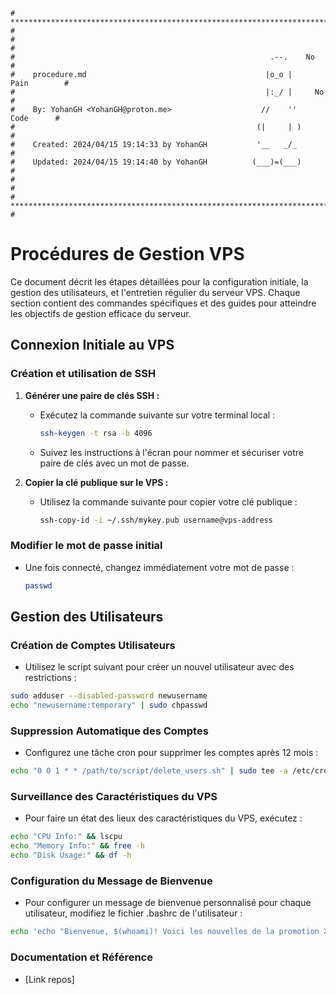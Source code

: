 ```
# **************************************************************************** #
#                                                                              #
#                                                         .--.    No           #
#    procedure.md                                        |o_o |    Pain        #
#                                                        |:_/ |     No         #
#    By: YohanGH <YohanGH@proton.me>                    //    ''     Code      #
#                                                      (|     | )              #
#    Created: 2024/04/15 19:14:33 by YohanGH           '__   _/_               #
#    Updated: 2024/04/15 19:14:40 by YohanGH          (___)=(___)              #
#                                                                              #
# **************************************************************************** #
```

# Procédures de Gestion VPS

Ce document décrit les étapes détaillées pour la configuration initiale, la gestion des utilisateurs, et l'entretien régulier du serveur VPS. Chaque section contient des commandes spécifiques et des guides pour atteindre les objectifs de gestion efficace du serveur.

## Connexion Initiale au VPS

### Création et utilisation de SSH

1. **Générer une paire de clés SSH :**

    - Exécutez la commande suivante sur votre terminal local :
        ```bash
        ssh-keygen -t rsa -b 4096
        ```
    - Suivez les instructions à l'écran pour nommer et sécuriser votre paire de clés avec un mot de passe.

2. **Copier la clé publique sur le VPS :**

    - Utilisez la commande suivante pour copier votre clé publique :
        ```bash
        ssh-copy-id -i ~/.ssh/mykey.pub username@vps-address
        ```

### Modifier le mot de passe initial

-   Une fois connecté, changez immédiatement votre mot de passe :
    ```bash
    passwd
    ```

## Gestion des Utilisateurs

### Création de Comptes Utilisateurs

-   Utilisez le script suivant pour créer un nouvel utilisateur avec des restrictions :

```bash
sudo adduser --disabled-password newusername
echo "newusername:temporary" | sudo chpasswd
```

### Suppression Automatique des Comptes

-   Configurez une tâche cron pour supprimer les comptes après 12 mois :

```bash
echo "0 0 1 * * /path/to/script/delete_users.sh" | sudo tee -a /etc/crontab
```

### Surveillance des Caractéristiques du VPS

-   Pour faire un état des lieux des caractéristiques du VPS, exécutez :

```bash
echo "CPU Info:" && lscpu
echo "Memory Info:" && free -h
echo "Disk Usage:" && df -h
```

### Configuration du Message de Bienvenue

-   Pour configurer un message de bienvenue personnalisé pour chaque utilisateur, modifiez le fichier .bashrc de l'utilisateur :

```bash
echo 'echo "Bienvenue, $(whoami)! Voici les nouvelles de la promotion XYZ."' | sudo tee -a /home/newusername/.bashrc
```

### Documentation et Référence

- [Link repos]
